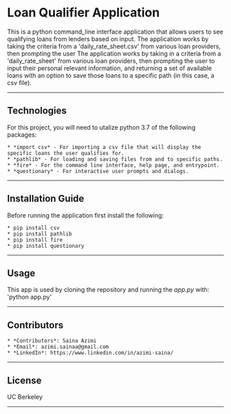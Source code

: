 # **Loan Qualifier Application**
This is a python command_line interface application that allows users to see qualifying loans from lenders based on input. The application works by taking the criteria from a 'daily_rate_sheet.csv' from various loan providers, then prompting the user
The application works by taking in a criteria from a 'daily_rate_sheet' from various loan providers, then prompting the user to input their personal relevant information, and returning a set of available loans with an option to save those loans to a specific path (in this case, a csv file).

---

## Technologies
For this project, you will need to utalize python 3.7 of the following packages:

    * *import csv* - For importing a csv file that will display the specific loans the user qualifies for. 
    * *pathlib* - For loading and saving files from and to specific paths.
    * *fire* - For the command line interface, help page, and entrypoint. 
    * *questionary* - For interactive user prompts and dialogs. 


---

## Installation Guide
Before running the application first install the following:

    * pip install csv
    * pip install pathlib
    * pip install fire 
    * pip install questionary 


---

## Usage
This app is used by cloning the repository and running the *app.py* with:
'python app.py'

---

## Contributors

    * *Contributors*: Saina Azimi
    * *Email*: azimi.sainaa@gmail.com
    * *LinkedIn*: https://www.linkedin.com/in/azimi-saina/ 


---

## License
UC Berkeley

---
